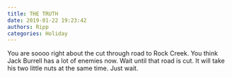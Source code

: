 ```yaml
---
title: THE TRUTH
date: 2019-01-22 19:23:42
authors: Ripp
categories: Holiday
---
```


 You are soooo right about the cut through road to Rock Creek. You think Jack Burrell has a lot of enemies now.  Wait until that road is cut. It will take his two little nuts at the same time. Just wait.